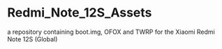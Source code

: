 # Redmi_Note_12S_Assets
a repository containing boot.img, OFOX and TWRP for the Xiaomi Redmi Note 12S (Global)
